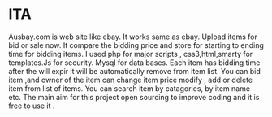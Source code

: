 ITA
===
Ausbay.com is web site like ebay.
It works same as ebay.
Upload items for bid or sale now.
It compare the bidding price and store for starting to ending time for bidding items.
I used php for major scripts , css3,html,smarty for templates.Js for security. Mysql for data bases.
Each item has bidding time after the will expir it will be automatically remove from item list.
You can bid item ,and owner of the item can change item price modify , add or delete item from list of items.
You can search item by catagories, by item name etc.
The main aim for this project open sourcing to improve coding and it is free to use it .

